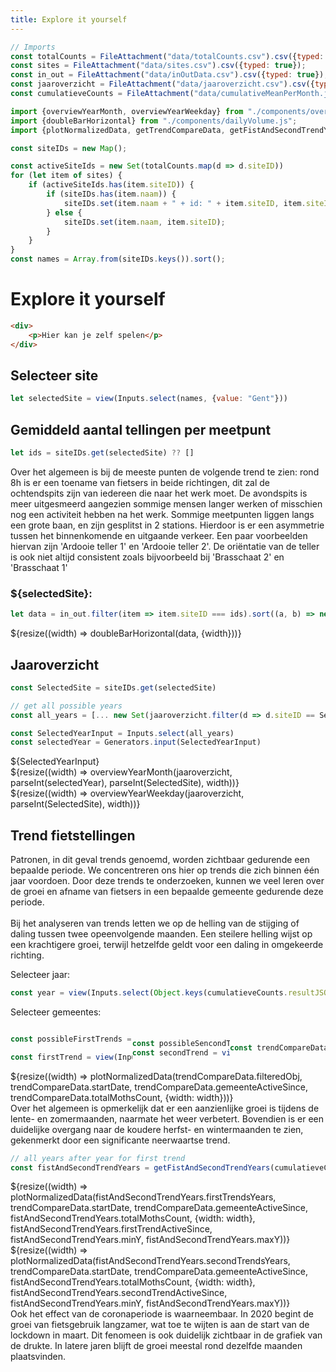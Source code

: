 ```yaml
---
title: Explore it yourself
---
```


```js
// Imports
const totalCounts = FileAttachment("data/totalCounts.csv").csv({typed: true});
const sites = FileAttachment("data/sites.csv").csv({typed: true});
const in_out = FileAttachment("data/inOutData.csv").csv({typed: true});
const jaaroverzicht = FileAttachment("data/jaaroverzicht.csv").csv({typed: true});
const cumulatieveCounts = FileAttachment("data/cumulativeMeanPerMonth.json").json();

import {overviewYearMonth, overviewYearWeekday} from "./components/overviewYear.js";
import {doubleBarHorizontal} from "./components/dailyVolume.js";
import {plotNormalizedData, getTrendCompareData, getFistAndSecondTrendYears} from './components/historyPlot.js';
```

```js
const siteIDs = new Map();

const activeSiteIds = new Set(totalCounts.map(d => d.siteID))
for (let item of sites) {
    if (activeSiteIds.has(item.siteID)) {
        if (siteIDs.has(item.naam)) {
            siteIDs.set(item.naam + " + id: " + item.siteID, item.siteID);
        } else {
            siteIDs.set(item.naam, item.siteID);
        }
    }
}
const names = Array.from(siteIDs.keys()).sort();
```

# Explore it yourself
```html
<div>
    <p>Hier kan je zelf spelen</p>
</div>
```

## Selecteer site
```js
let selectedSite = view(Inputs.select(names, {value: "Gent"}))
```


## Gemiddeld aantal tellingen per meetpunt
```js
let ids = siteIDs.get(selectedSite) ?? []
```

<p>
    Over het algemeen is bij de meeste punten de volgende trend te zien: 
rond 8h is er een toename van fietsers in beide richtingen, dit zal de ochtendspits zijn van iedereen die naar het werk moet.
De avondspits is meer uitgesmeerd aangezien sommige mensen langer werken of misschien nog een activiteit hebben na het werk.
Sommige meetpunten liggen langs een grote baan, en zijn gesplitst in 2 stations. Hierdoor is er een asymmetrie tussen het binnenkomende en uitgaande verkeer.
Een paar voorbeelden hiervan zijn 'Ardooie teller 1' en 'Ardooie teller 2'. 
De oriëntatie van de teller is ook niet altijd consistent zoals bijvoorbeeld bij 'Brasschaat 2' en 'Brasschaat 1'
</p>

<h3>${selectedSite}:</h3>

```js
let data = in_out.filter(item => item.siteID === ids).sort((a, b) => new Date(a.timeframe) > new Date(b.timeframe))
```

<div class="grid grid-cols-1">

  <div class="card">${resize((width) => doubleBarHorizontal(data, {width}))}</div>

</div>

## Jaaroverzicht

```js
const SelectedSite = siteIDs.get(selectedSite)

// get all possible years
const all_years = [... new Set(jaaroverzicht.filter(d => d.siteID == SelectedSite).map(d => new Date(d.datum).getFullYear().toString()))]

const SelectedYearInput = Inputs.select(all_years)
const selectedYear = Generators.input(SelectedYearInput)
```


<div class="card" style="display: flex; gap: 0.5rem;">
    <div>${SelectedYearInput}</div>
</div>

<div class="grid grid-cols-1">
  <div class="card">
    ${resize((width) => overviewYearMonth(jaaroverzicht, parseInt(selectedYear), parseInt(SelectedSite), width))}
  </div>
</div>

<div class="grid grid-cols-1">
  <div class="card">
    ${resize((width) => overviewYearWeekday(jaaroverzicht, parseInt(SelectedSite), width))}
  </div>
</div>



<!-- 
TREND 
-->
## Trend fietstellingen

<div>Patronen, in dit geval trends genoemd, worden zichtbaar gedurende een bepaalde periode. We concentreren ons hier op trends die zich binnen één jaar voordoen. Door deze trends te onderzoeken, kunnen we veel leren over de groei en afname van fietsers in een bepaalde gemeente gedurende deze periode.</div>
<br/>
<div>Bij het analyseren van trends letten we op de helling van de stijging of daling tussen twee opeenvolgende maanden. Een steilere helling wijst op een krachtigere groei, terwijl hetzelfde geldt voor een daling in omgekeerde richting.</div>

<label>Selecteer jaar:</label>
```js
const year = view(Inputs.select(Object.keys(cumulatieveCounts.resultJSON), {value: Object.keys(cumulatieveCounts.resultJSON)[0]}))
```
<label>Selecteer gemeentes:</label>
<div style="display: flex; justify-content: space-between; align-items: center;">


```js
const possibleFirstTrends = Object.keys(cumulatieveCounts.resultJSON[year].normalizedSiteCumulativeCountsGemeente).sort()

const firstTrend = view(Inputs.select(possibleFirstTrends), {value: possibleFirstTrends[0]})
```

```js
const possibleSencondTrends = possibleFirstTrends.filter(gemeente => gemeente !== firstTrend)
const secondTrend = view(Inputs.select(possibleSencondTrends), {value: possibleSencondTrends[0]})
```

```js
const trendCompareData = getTrendCompareData(cumulatieveCounts, year, firstTrend, secondTrend);
```
</div>
<div class="grid grid-cols-1">
  <div class="card">${resize((width) => plotNormalizedData(trendCompareData.filteredObj, trendCompareData.startDate, trendCompareData.gemeenteActiveSince, trendCompareData.totalMothsCount, {width: width}))}</div>
</div>

<div>Over het algemeen is opmerkelijk dat er een aanzienlijke groei is tijdens de lente- en zomermaanden, naarmate het weer verbetert. Bovendien is er een duidelijke overgang naar de koudere herfst- en wintermaanden te zien, gekenmerkt door een significante neerwaartse trend.</div>

```js
// all years after year for first trend
const fistAndSecondTrendYears = getFistAndSecondTrendYears(cumulatieveCounts, year, firstTrend, secondTrend)
```

<div class="grid grid-cols-2">
  <div class="card">${resize((width) => plotNormalizedData(fistAndSecondTrendYears.firstTrendsYears, trendCompareData.startDate, trendCompareData.gemeenteActiveSince, fistAndSecondTrendYears.totalMothsCount, {width: width}, fistAndSecondTrendYears.firstTrendActiveSince, fistAndSecondTrendYears.minY, fistAndSecondTrendYears.maxY))}</div>
  <div class="card">${resize((width) => plotNormalizedData(fistAndSecondTrendYears.secondTrendsYears, trendCompareData.startDate, trendCompareData.gemeenteActiveSince, fistAndSecondTrendYears.totalMothsCount, {width: width}, fistAndSecondTrendYears.secondTrendActiveSince, fistAndSecondTrendYears.minY, fistAndSecondTrendYears.maxY))}</div>
</div>

<div>Ook het effect van de coronaperiode is waarneembaar. In 2020 begint de groei van fietsgebruik langzamer, wat toe te wijten is aan de start van de lockdown in maart. Dit fenomeen is ook duidelijk zichtbaar in de grafiek van de drukte. In latere jaren blijft de groei meestal rond dezelfde maanden plaatsvinden.</div>

<!-- 
TREND 
-->